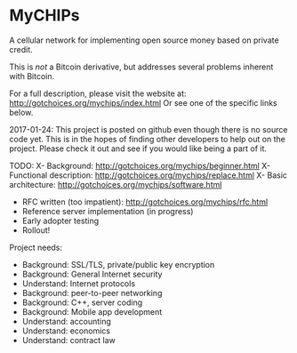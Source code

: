 # MyCHIPs
A cellular network for implementing open source money based on private credit.

This is _not_ a Bitcoin derivative, but addresses several problems inherent 
with Bitcoin.

For a full description, please visit the website at: 
	http://gotchoices.org/mychips/index.html
Or see one of the specific links below.

2017-01-24:
This project is posted on github even though there is no source code yet.
This is in the hopes of finding other developers to help out on the project.
Please check it out and see if you would like being a part of it.

TODO:
X- Background: http://gotchoices.org/mychips/beginner.html
X- Functional description: http://gotchoices.org/mychips/replace.html
X- Basic architecture: http://gotchoices.org/mychips/software.html
- RFC written (too impatient): http://gotchoices.org/mychips/rfc.html
- Reference server implementation (in progress)
- Early adopter testing
- Rollout!

Project needs:
- Background: SSL/TLS, private/public key encryption
- Background: General Internet security
- Understand: Internet protocols
- Background: peer-to-peer networking
- Background: C++, server coding
- Background: Mobile app development
- Understand: accounting
- Understand: economics
- Understand: contract law
